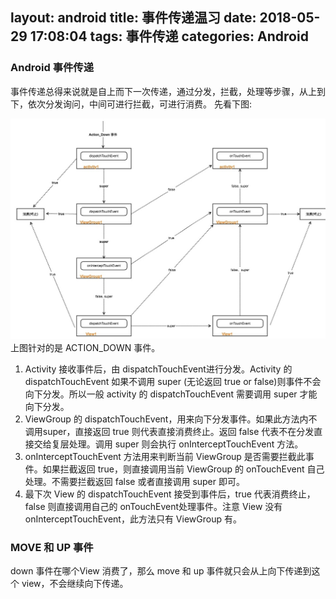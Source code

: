 layout: android
title: 事件传递温习
date: 2018-05-29 17:08:04
tags: 事件传递
categories: Android
---
### Android 事件传递
事件传递总得来说就是自上而下一次传递，通过分发，拦截，处理等步骤，从上到下，依次分发询问，中间可进行拦截，可进行消费。
先看下图:

![](事件传递温习/acton_down_dispatch.jpg)
上图针对的是 ACTION_DOWN 事件。
1. Activity 接收事件后，由 dispatchTouchEvent进行分发。Activity 的 dispatchTouchEvent 如果不调用 super (无论返回 true or false)则事件不会向下分发。所以一般 activity 的 dispatchTouchEvent 需要调用 super 才能向下分发。
2. ViewGroup 的 dispatchTouchEvent，用来向下分发事件。如果此方法内不调用super，直接返回 true 则代表直接消费终止。返回 false 代表不在分发直接交给复层处理。调用 super 则会执行 onInterceptTouchEvent 方法。
3. onInterceptTouchEvent 方法用来判断当前 ViewGroup 是否需要拦截此事件。如果拦截返回 true，则直接调用当前 ViewGroup 的 onTouchEvent 自己处理。不需要拦截返回 false 或者直接调用 super 即可。
4. 最下次 View 的 dispatchTouchEvent 接受到事件后，true 代表消费终止，false 则直接调用自己的 onTouchEvent处理事件。注意 View 没有 onInterceptTouchEvent，此方法只有 ViewGroup 有。

### MOVE 和 UP 事件
 down 事件在哪个View 消费了，那么 move 和 up 事件就只会从上向下传递到这个 view，不会继续向下传递。